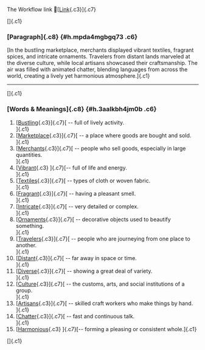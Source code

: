 The Workflow link
👏[[Link](https://www.google.com/url?q=http://www.google.com&sa=D&source=editors&ust=1758199173857059&usg=AOvVaw0peg2iHRgqENcf1YDpRbuT){.c3}]{.c7}

[]{.c1}

### [Paragraph]{.c8} {#h.mpda4mgbgq73 .c6}

[In the bustling marketplace, merchants displayed vibrant textiles,
fragrant spices, and intricate ornaments. Travelers from distant lands
marveled at the diverse culture, while local artisans showcased their
craftsmanship. The air was filled with animated chatter, blending
languages from across the world, creating a lively yet harmonious
atmosphere.]{.c1}

------------------------------------------------------------------------

[]{.c1}

### [Words & Meanings]{.c8} {#h.3aalkbh4jm0b .c6}

1.  [[Bustling](https://www.google.com/url?q=http://www.google.com&sa=D&source=editors&ust=1758199173858083&usg=AOvVaw1X2QyOJZDJ2v1ezkpkcnmD){.c3}]{.c7}[ --
    full of lively activity.\
    ]{.c1}
2.  [[Marketplace](https://www.google.com/url?q=http://www.google.com&sa=D&source=editors&ust=1758199173858302&usg=AOvVaw006J50MnXDoDzrCDB34W5m){.c3}]{.c7}[ --
    a place where goods are bought and sold.\
    ]{.c1}
3.  [[Merchants](https://www.google.com/url?q=http://www.google.com&sa=D&source=editors&ust=1758199173858461&usg=AOvVaw2LY5AuSLVp007IhSBC1OmT){.c3}]{.c7}[ --
    people who sell goods, especially in large quantities.\
    ]{.c1}
4.  [[Vibrant](https://www.google.com/url?q=http://www.google.com&sa=D&source=editors&ust=1758199173858680&usg=AOvVaw2MzhHcYg2PsgZ93mRjq8nU){.c3}
    ]{.c7}[-- full of life and energy.\
    ]{.c1}
5.  [[Textiles](https://www.google.com/url?q=http://www.google.com&sa=D&source=editors&ust=1758199173858875&usg=AOvVaw1xpVHjrPVTueEd-IPC6ydi){.c3}]{.c7}[ --
    types of cloth or woven fabric.\
    ]{.c1}
6.  [[Fragrant](https://www.google.com/url?q=http://www.google.com&sa=D&source=editors&ust=1758199173859065&usg=AOvVaw3JRrK4bZmscXQ-Bg6mxvJV){.c3}]{.c7}[ --
    having a pleasant smell.\
    ]{.c1}
7.  [[Intricate](https://www.google.com/url?q=http://www.google.com&sa=D&source=editors&ust=1758199173859224&usg=AOvVaw2hFh1ZIVRj1itwSyjV30tE){.c3}]{.c7}[ --
    very detailed or complex.\
    ]{.c1}
8.  [[Ornaments](https://www.google.com/url?q=http://www.google.com&sa=D&source=editors&ust=1758199173859373&usg=AOvVaw2FOAvgwfh7h7d4-9lp14X-){.c3}]{.c7}[ --
    decorative objects used to beautify something.\
    ]{.c1}
9.  [[Travelers](https://www.google.com/url?q=http://www.google.com&sa=D&source=editors&ust=1758199173859532&usg=AOvVaw3Wo92msmkcrKDXC1beiyRr){.c3}]{.c7}[ --
    people who are journeying from one place to another.\
    ]{.c1}
10. [[Distant](https://www.google.com/url?q=http://www.google.com&sa=D&source=editors&ust=1758199173859697&usg=AOvVaw2WQEvPtcRD2heWMGSPLEhk){.c3}]{.c7}[ --
    far away in space or time.\
    ]{.c1}
11. [[Diverse](https://www.google.com/url?q=http://www.google.com&sa=D&source=editors&ust=1758199173859828&usg=AOvVaw1IxhbnTT5WKtHoc0cJWoyL){.c3}]{.c7}[ --
    showing a great deal of variety.\
    ]{.c1}
12. [[Culture](https://www.google.com/url?q=http://www.google.com&sa=D&source=editors&ust=1758199173859977&usg=AOvVaw2gtuu2QoGxv6PkGRTWvIFo){.c3}]{.c7}[ --
    the customs, arts, and social institutions of a group.\
    ]{.c1}
13. [[Artisans](https://www.google.com/url?q=http://www.google.com&sa=D&source=editors&ust=1758199173860179&usg=AOvVaw3oISj-LzQstZ0OSnFqIvWx){.c3}]{.c7}[ --
    skilled craft workers who make things by hand.\
    ]{.c1}
14. [[Chatter](https://www.google.com/url?q=http://www.google.com&sa=D&source=editors&ust=1758199173860399&usg=AOvVaw2lJxq-2vnFbCRIFZOYxTA1){.c3}]{.c7}[ --
    fast and continuous talk.\
    ]{.c1}
15. [[Harmonious](https://www.google.com/url?q=http://www.google.com&sa=D&source=editors&ust=1758199173860561&usg=AOvVaw3GpTUDOqgvwUEywuWAEm_a){.c3}
    ]{.c7}[-- forming a pleasing or consistent whole.]{.c1}

[]{.c1}
